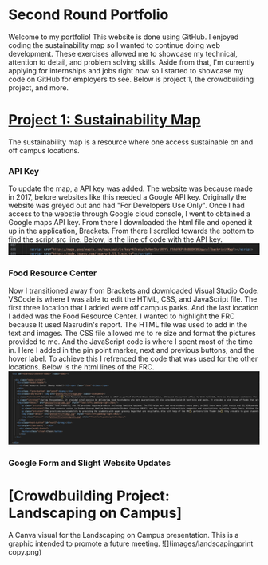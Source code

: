 # Second Round Portfolio

Welcome to my portfolio! This website is done using GitHub. I enjoyed coding the sustainability map so I wanted to continue doing web development. These exercises allowed me to showcase my technical, attention to detail, and problem solving skills. Aside from that, I'm currently applying for internships and jobs right now so I started to showcase my code on GitHub for employers to see. Below is project 1, the crowdbuilding project, and more.

# [Project 1: Sustainability Map](http://sustainabilitymap.hamline.edu/)
The sustainability map is a resource where one access sustainable on and off campus locations. 

### API Key
To update the map, a API key was added. The website was because made in 2017, before websites like this needed a Google API key. Originally the website was greyed out and had "For Developers Use Only". Once I had access to the webstie through Google cloud console, I went to obtained a Google maps API key. From there I downloaded the html file and opened it up in the application, Brackets. From there I scrolled towards the bottom to find the script src line. Below, is the line of code with the API key.
![](images/key.png)

### Food Resource Center
Now I transitioned away from Brackets and downloaded Visual Studio Code. VSCode is where I was able to edit the HTML, CSS, and JavaScript file. The first three location that I added were off campus parks. And the last location I added was the Food Resource Center. I wanted to highlight the FRC because It used Nasrudin's report. The HTML file was used to add in the text and images. The CSS file allowed me to re size and format the pictures provided to me. And the JavaScript code is where I spent most of the time in. Here I added in the pin point marker, next and previous buttons, and the hover label. To achieve this I refrenced the code that was used for the other locations. Below is the html lines of the FRC.
![](images/frccode.png)

### Google Form and Slight Website Updates

# [Crowdbuilding Project: Landscaping on Campus]
A Canva visual for the Landscaping on Campus presentation. This is a graphic intended to promote a future meeting. 
![](images/landscapingprint copy.png)

